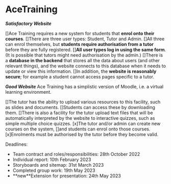 # AceTraining

***Satisfactory Website***

[]Ace Training requires a new system for students that **enrol onto their courses**. 
[]There are three user types: Student, Tutor and Admin. 
[]All three can enrol themselves, but **students require authorisation from a tutor** before they are fully registered. 
[]**All user types log in using the same form**. (It is possible that tutors might need authorisation by the admin.)
[]There is a **database in the backend** that stores all the data about users (and other relevant things), and the website connects to this database when it needs to update or view this information. 
[]In addition, the **website is reasonably secure**; for example a student cannot access pages specific to a tutor.

***Good Website***
Ace Training has a simplistic version of Moodle, i.e. a virtual learning environment. 

[]The tutor has the ability to upload various resources to this facility, such as slides and documents. 
[]Students can access these by downloading them. 
[]There is also a facility for the tutor upload text files that will be automatically interpreted by the website to interactive quizzes, such as simple multiple choice quizzes.
[x]The tutor and/or admin can create new courses on the system, 
  []and students can enrol onto those courses. 
[x]Enrolments must be authorised by the tutor before they become valid.

Deadlines:
<ul>
  <li>Team contract and roles/responsibilities:  28th October 2022</li>
  <li>Individual report:  10th February 2023</li>
  <li>Storyboards and sitemap:  31st March 2023</li>
  <li>Completed group work:  19th May 2023</li>
  <li>**new**Extension for presentation: 24th May 2023</li>
<ul>
